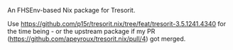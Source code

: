An FHSEnv-based Nix package for Tresorit.

Use https://github.com/p15r/tresorit.nix/tree/feat/tresorit-3.5.1241.4340 for the time being - or the upstream package if my
PR (https://github.com/apeyroux/tresorit.nix/pull/4) got merged.
